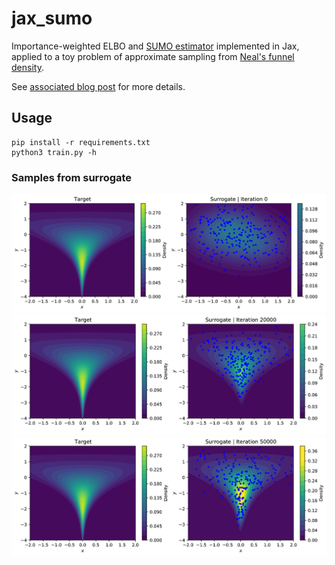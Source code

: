 # jax_sumo
Importance-weighted ELBO and [SUMO estimator](https://openreview.net/pdf?id=SylkYeHtwr) implemented in Jax, applied to a toy problem of approximate sampling from [Neal's funnel density](https://projecteuclid.org/euclid.aos/1056562461). 

See [associated blog post](https://justin-tan.github.io/blog/2020/06/20/Intuitive-Importance-Weighted-ELBO-Bounds) for more details.

## Usage
```
pip install -r requirements.txt
python3 train.py -h
```

### Samples from surrogate
![Image](/assets/density_0.png)
![Image](/assets/density_20000.png)
![Image](/assets/density_50000.png)